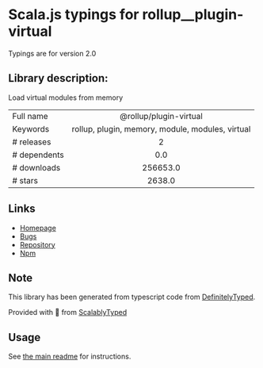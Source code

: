 
# Scala.js typings for rollup__plugin-virtual

Typings are for version 2.0

## Library description:
Load virtual modules from memory

|                    |                 |
| ------------------ | :-------------: |
| Full name          | @rollup/plugin-virtual |
| Keywords           | rollup, plugin, memory, module, modules, virtual |
| # releases         | 2 |
| # dependents       | 0.0 |
| # downloads        | 256653.0 |
| # stars            | 2638.0 |

## Links
- [Homepage](https://github.com/rollup/plugins/tree/master/packages/virtual#readme)
- [Bugs](https://github.com/rollup/rollup-plugin-virtual/issues)
- [Repository](https://github.com/rollup/plugins)
- [Npm](https://www.npmjs.com/package/%40rollup%2Fplugin-virtual)
    


## Note
This library has been generated from typescript code from [DefinitelyTyped](https://definitelytyped.org).

Provided with :purple_heart: from [ScalablyTyped](https://github.com/oyvindberg/ScalablyTyped)

## Usage
See [the main readme](../../readme.md) for instructions.


